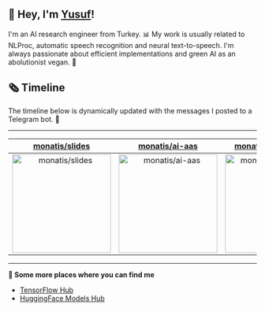 ## 👋 Hey, I'm [Yusuf](https://www.linkedin.com/in/yusuf-sar%C4%B1g%C3%B6z-4bb826ba/)!

I'm an AI research engineer from Turkey. 📊 My work is usually related to NLProc, automatic speech recognition and neural text-to-speech. I'm always passionate about efficient implementations and green AI as an abolutionist vegan. 🌱
## 🗞️ Timeline
The timeline below is dynamically updated with the messages I posted to a Telegram bot. 🤖

---

| [monatis/slides](https://github.com/monatis/slides) | [monatis/ai-aas](https://github.com/monatis/ai-aas) | [monatis/turkish-clip](https://github.com/monatis/turkish-clip) |
| :-: | :-: | :-: |
| <a href="https://github.com/monatis/slides"><img src="https://github.com/monatis/monatis/raw/main/DISPLAY.jpg" alt="monatis/slides" title="monatis/slides" width="200" height="200"></a> | <a href="https://github.com/monatis/ai-aas"><img src="https://github.com/monatis/monatis/raw/main/DISPLAY.jpg" alt="monatis/ai-aas" title="monatis/ai-aas" width="200" height="200"></a> | <a href="https://github.com/monatis/turkish-clip"><img src="https://github.com/monatis/monatis/raw/main/DISPLAY.jpg" alt="monatis/turkish-clip" title="monatis/turkish-clip" width="200" height="200"></a> |



---

**🤙 Some more places where you can find me**
- [TensorFlow Hub](https://tfhub.dev/monatis)
- [HuggingFace Models Hub](https://huggingface.co/mys)